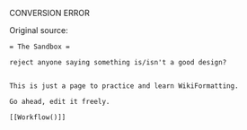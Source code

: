 CONVERSION ERROR

Original source:

```trac
= The Sandbox =

reject anyone saying something is/isn't a good design?


This is just a page to practice and learn WikiFormatting. 

Go ahead, edit it freely.

[[Workflow()]]
```

